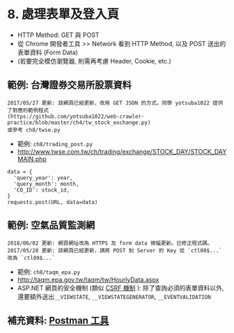 # 8. 處理表單及登入頁

* HTTP Method: GET 與 POST
* 從 Chrome 開發者工具 >> Network  看到 HTTP Method, 以及 POST 送出的表單資料 (Form Data)
* (若要完全模仿瀏覽器, 則需再考慮 Header, Cookie, etc.)

## 範例: 台灣證券交易所股票資料

```
2017/05/27 更新: 該網頁已經更新，改用 GET JSON 的方式。同學 yotsuba1022 提供了對應的範例程式
(https://github.com/yotsuba1022/web-crawler-practice/blob/master/ch4/tw_stock_exchange.py)
或參考 ch8/twse.py
```

* 範例: `ch8/trading_post.py`
* http://www.twse.com.tw/ch/trading/exchange/STOCK_DAY/STOCK_DAYMAIN.php

```
data = {
  'query_year': year,
  'query_month': month,
  'CO_ID': stock_id,
}
requests.post(URL, data=data)
```

## 範例: 空氣品質監測網

```
2018/06/02 更新: 網頁網址改為 HTTPS 及 form data 微幅更新。已修正程式碼。
2017/05/28 更新: 該網頁已經更新，請將 POST 到 Server 的 Key 從 `ctl08$...` 改為 `ctl09$...`
```

* 範例: `ch8/taqm_epa.py`
* http://taqm.epa.gov.tw/taqm/tw/HourlyData.aspx
* ASP.NET 網頁的安全機制 (類似 [CSRF 機制](https://zh.wikipedia.org/wiki/%E8%B7%A8%E7%AB%99%E8%AF%B7%E6%B1%82%E4%BC%AA%E9%80%A0) ): 除了查詢必須的表單資料以外, 還要額外送出`__VIEWSTATE`, `__VIEWSTATEGENERATOR`, `__EVENTVALIDATION `

## 補充資料: [Postman 工具](https://www.getpostman.com/docs/introduction)
